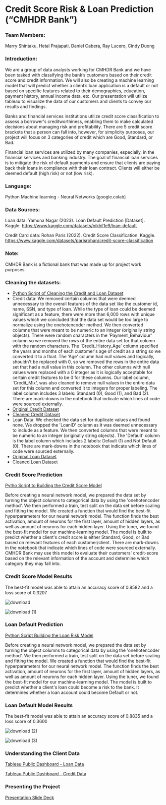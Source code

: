 # Credit Score Risk & Loan Prediction (“CMHDR Bank”)

### Team Members: 
Marry Shintaku, Hetal Prajapati, Daniel Cabera, Ray Lucero, Cindy Duong

### Introduction:
We are a group of data analysts working for CMHDR Bank and we have been tasked with classifying the bank’s customers based on their credit score and credit information. We will also be creating a machine learning model that will predict whether a client’s loan application is a default or not based on specific features related to their demographics, education, payment history, annual income data, etc. Our presentation will utilize tableau to visualize the data of our customers and clients to convey our results and findings. 

Banks and financial services institutions utilize credit score classification to assess a borrower's creditworthiness, enabling them to make calculated decisions about managing risk and profitability. There are 5 credit score brackets that a person can fall into, however, for simplicity purposes, our project will focus on 3 categories of credit which are Good, Standard, or Bad.

Financial loan services are utilized by many companies, especially, in the financial services and banking industry. The goal of financial loan services is to mitigate the risk of default payments and ensure that clients are paying back their loans in compliance with their loan contract. Clients will either be deemed default (high risk) or not (low risk).

### Language: 
Python Machine learning - Neural Networks (google.colab)

### Data Sources: 
Loan data:
Yamuna Nagar (2023).
Loan Default Prediction [Dataset]. Kaggle. 
https://www.kaggle.com/datasets/nikhil1e9/loan-default

Credit Card data: 
Rohan Paris (2022).
Credit Score Classification. Kaggle.
https://www.kaggle.com/datasets/parisrohan/credit-score-classification

### Note:
CMHDR Bank is a fictional bank that was made up for project work purposes.

### Cleaning the datasets:
- [Python Script of Cleaning the Credit and Loan Dataset](https://github.com/cindyd97/Project_4_Group_4/blob/main/cleaning_credit_loan_data.ipynb)
- Credit data: We removed certain columns that were deemed unnecessary to the overall features of the data set like the customer id, name, SSN, and type of loan. While the type of loan could be deemed significant as a feature, there were more than 6,000 rows with unique values which we concluded that the data set would be too large to normalize using the onehotencoder method. We then converted columns that were meant to be numeric to an integer (originally string objects). There were random characters in the 'Payment_Behaviour' column so we removed the rows of the entire data set for that column with the random characters. The 'Credit_History_Age' column specified the years and months of each customer's age of credit as a string so we converted it to a float. The 'Age' column had null values and logically, shouldn't be replaced with 0, so we removed the rows in the entire data set that had a null value in this column. The other columns with null values were replaced with a 0 integer as it is logically acceptable for certain credit features to be 0 for these columns. Our label column, 'Credit_Mix', was also cleaned to remove null values in the entire data set for this column and converted it to integers for proper labeling. The label column includes 3 labels: Standard (0), Good (1), and Bad (2). There are mark-downs in the notebook that indicate which lines of code were sourced externally.
- [Original Credit Dataset](https://github.com/cindyd97/Project_4_Group_4/blob/main/Resources/Credit_data.csv)
- [Cleaned Credit Dataset](https://github.com/cindyd97/Project_4_Group_4/blob/main/Resources/clean_credit_data.csv)
- Loan Data: We checked the data set for duplicate values and found none. We dropped the 'LoanID' column as it was deemed unnecessary to include as a feature. We then converted columns that were meant to be numeric to an integer (originally string objects). The 'Default' column is the label column which includes 2 labels: Default (1) and Not Default (0). There are mark-downs in the notebook that indicate which lines of code were sourced externally.
- [Original Loan Dataset](https://github.com/cindyd97/Project_4_Group_4/blob/main/Resources/Loan_default.csv)
- [Cleaned Loan Dataset](https://github.com/cindyd97/Project_4_Group_4/blob/main/Resources/clean_loan_data.csv)


### Credit Score Prediction
[Pytho Script to Building the Credit Score Model](https://github.com/cindyd97/Project_4_Group_4/blob/main/Credit_NN_colab.ipynb)

Before creating a neural network model, we prepared the data set by turning the object columns to categorical data by using the 'onehotencoder method'. We then performed a train, test split on the data set before scaling and fitting the model. We created a function that would find the best-fit hyperparameters for our neural network model. The function finds the best activation, amount of neurons for the first layer, amount of hidden layers, as well as amount of neurons for each hidden layer. Using the tuner, we found the best-fit model for our machine-learning model. The model is built to predict whether a client's credit score is either Standard, Good, or Bad based on relevant features of each customer/client. There are mark-downs in the notebook that indicate which lines of code were sourced externally. CMHDR Bank may use this model to evaluate their customers' credit-score based on the relevant information of the account and determine which category they may fall into. 

### Credit Score Model Results

The best-fit model was able to attain an accuracy score of 0.8582 and a loss score of 0.3207

![download](https://github.com/user-attachments/assets/483bd8ed-e4a4-45f6-833e-3f360303b235)

![download (1)](https://github.com/user-attachments/assets/6c74a19d-8fd8-4971-b60e-fbf59aa49380)


### Loan Default Prediction
[Python Script Building the Loan Risk Model](https://github.com/cindyd97/Project_4_Group_4/blob/main/Loan_NN_colab.ipynb)

Before creating a neural network model, we prepared the data set by turning the object columns to categorical data by using the 'onehotencoder method'. We then performed a train, test split on the data set before scaling and fitting the model. We created a function that would find the best-fit hyperparameters for our neural network model. The function finds the best activation, amount of neurons for the first layer, amount of hidden layers, as well as amount of neurons for each hidden layer. Using the tuner, we found the best-fit model for our machine-learning model. The model is built to predict whether a client's loan could become a risk to the bank. It determines whether a loan account could become Default or not.

### Loan Default Model Results

The best-fit model was able to attain an accuracy score of 0.8835 and a loss score of 0.3600

![download (2)](https://github.com/user-attachments/assets/c9ecad47-cb6c-4e99-af7c-31a1f7d857c7)

![download (3)](https://github.com/user-attachments/assets/59752de9-9a89-44e5-a619-853e841d6a79)


### Understanding the Client Data

[Tableau Public Dashboard - Loan Data]()

[Tableau Public Dashboard - Credit Data](https://public.tableau.com/app/profile/cindy.duong2876/viz/CMHDRBankClientStatistics/CreditStatistics2?publish=yes)

### Presenting the Project

[Presentation Slide Deck](https://docs.google.com/presentation/d/18LtV2LzUJRmvuMa6Aa6T21cFgOnw9Ef3tUOtRMesnJI/edit?usp=sharing)







